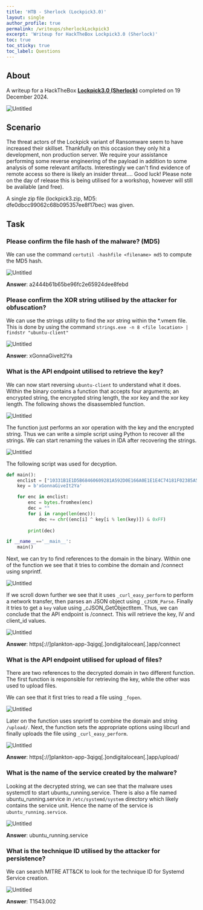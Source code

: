 ```yaml
---
title: 'HTB - Sherlock (Lockpick3.0)'
layout: single
author_profile: true
permalink: /writeups/sherlockLockpick3
excerpt: 'Writeup for HackTheBox Lockpick3.0 (Sherlock)'
toc: true
toc_sticky: true
toc_label: Questions
---
```

## About
A writeup for a HackTheBox [**Lockpick3.0 (Sherlock)**](https://app.hackthebox.com/sherlocks/Lockpick3.0) completed on 19 December 2024.

![Untitled](/assets/images/htbsherlock/lockpick3/completed.png)

## Scenario

The threat actors of the Lockpick variant of Ransomware seem to have increased their skillset. Thankfully on this occasion they only hit a development, non production server. We require your assistance performing some reverse engineering of the payload in addition to some analysis of some relevant artifacts. Interestingly we can't find evidence of remote access so there is likely an insider threat.... Good luck! Please note on the day of release this is being utilised for a workshop, however will still be available (and free).

A single zip file (lockpick3.zip, MD5: dfe0dbcc99062c68b095357ee8f17bec) was given.
## Task

### Please confirm the file hash of the malware? (MD5)

We can use the command `certutil -hashfile <filename> md5` to compute the MD5 hash.

![Untitled](/assets/images/htbsherlock/lockpick3/md5.png)

**Answer**: a2444b61b65be96fc2e65924dee8febd

### Please confirm the XOR string utilised by the attacker for obfuscation?

We can use the strings utility to find the xor string within the *.vmem file. This is done by using the command `strings.exe -n 8 <file location> | findstr "ubuntu-client"`

![Untitled](/assets/images/htbsherlock/lockpick3/strings.png)

**Answer**: xGonnaGiveIt2Ya

### What is the API endpoint utilised to retrieve the key?

We can now start reversing `ubuntu-client` to understand what it does. Within the binary contains a function that accepts four arguments; an encrypted string, the encrypted string length, the xor key and the xor key length. The following shows the disassembled function. 

![Untitled](/assets/images/htbsherlock/lockpick3/enc.png)

The function just performs an xor operation with the key and the encrypted string. Thus we can write a simple script using Python to recover all the strings. We can start renaming the values in IDA after recovering the strings.

![Untitled](/assets/images/htbsherlock/lockpick3/dec.png)

The following script was used for decyption.

```python
def main():
    enclist = ["10331B1E1D5B68460609281A592D0E166A0E1E1E4C74181F02385A5D37051120061A0F0D280A1304275A53291157", "0B220D065C55", "5734070F1C0468", "57321C1C41032E0759102B015C2D1455351A", "57221B0D41123E1A020024101D2A180B330A034114251C18113C2B402C0F162E01094012221B000C2A11", "231201071A3C4D2D13162A065B2915112801533B0332070210692647370F112908642F07330C04582711462E0E0A2C411A0F13200C026F1227572B1711240A3364243F0C15363D15402D5C57321C1C41032E0759102B015C2D1455351A004E190006180B28335B2F0431335D370F6B150C0511280646640014300E171D6B121A131774065D3615721C26001D1526051A3843235337151D232D17530C3205020C6401413C1356330E1C090433", "0B3E1C1A0B0C241D1A452D1557340E166A1D0B020E260D56436F544120120C22020D1A0D670C18042B185779141A32011A1B3E351C180B201A5577121D3519070D04674F50453A0D412D0415241B024E12330804116901502C0F0C32301C1B0F290018026707572B1711240A"]
    key = b'xGonnaGiveIt2Ya'

    for enc in enclist:
        enc = bytes.fromhex(enc)
        dec = ""
        for i in range(len(enc)):
            dec += chr((enc[i] ^ key[i % len(key)]) & 0xFF)
        
        print(dec)

if __name__=='__main__':
    main()
```

Next, we can try to find references to the domain in the binary. Within one of the function we see that it tries to combine the domain and /connect using snprintf. 

![Untitled](/assets/images/htbsherlock/lockpick3/connect.png)

If we scroll down further we see that it uses `_curl_easy_perform` to perform a network transfer, then parses an JSON object using `_cJSON_Parse`. Finally it tries to get a `key` value using _cJSON_GetObjectItem. Thus, we can conclude that the API endpoint is /connect. This will retrieve the key, IV and client_id values.

![Untitled](/assets/images/htbsherlock/lockpick3/curl.png)

**Answer**: https[://]plankton-app-3qigq[.]ondigitalocean[.]app/connect

### What is the API endpoint utilised for upload of files?

There are two references to the decrypted domain in two different function. The first function is responsible for retrieving the key, while the other was used to upload files. 

We can see that it first tries to read a file using `_fopen`. 

![Untitled](/assets/images/htbsherlock/lockpick3/fopen.png)

Later on the function uses snprintf to combine the domain and string `/upload/`. Next, the function sets the appropriate options using libcurl and finally uploads the file using `_curl_easy_perform`.

![Untitled](/assets/images/htbsherlock/lockpick3/upload.png)

**Answer**: https[://]plankton-app-3qigq[.]ondigitalocean[.]app/upload/

### What is the name of the service created by the malware?

Looking at the decrypted string, we can see that the malware uses systemctl to start ubuntu_running.service. There is also a file named ubuntu_running.service in `/etc/systemd/system` directory which likely contains the service unit. Hence the name of the service is `ubuntu_running.service`.

![Untitled](/assets/images/htbsherlock/lockpick3/dec.png)

**Answer**: ubuntu_running.service

### What is the technique ID utilised by the attacker for persistence?

We can search MITRE ATT&CK to look for the technique ID for Systemd Service creation. 

![Untitled](/assets/images/htbsherlock/lockpick3/mitre.png)

**Answer**: T1543.002